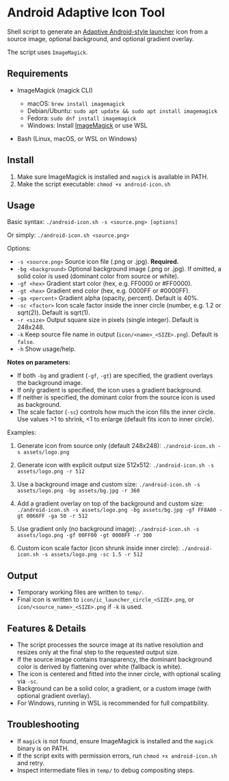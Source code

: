 # Android Adaptive Icon Tool

Shell script to generate an [Adaptive Android-style launcher](https://developer.android.com/develop/ui/views/launch/icon_design_adaptive) icon from a source image, optional background, and optional gradient overlay.

The script uses `ImageMagick`.

## Requirements

- ImageMagick (magick CLI)
  - macOS: `brew install imagemagick`
  - Debian/Ubuntu: `sudo apt update && sudo apt install imagemagick`
  - Fedora: `sudo dnf install imagemagick`
  - Windows: Install [ImageMagick](https://imagemagick.org/script/download.php) or use WSL

- Bash (Linux, macOS, or WSL on Windows)

## Install

1. Make sure ImageMagick is installed and `magick` is available in PATH.
2. Make the script executable:
   `chmod +x android-icon.sh`

## Usage

Basic syntax:
`./android-icon.sh -s <source.png> [options]`

Or simply:
`./android-icon.sh <source.png>`

Options:
- `-s <source.png>`   Source icon file (.png or .jpg). **Required.**
- `-bg <background>`  Optional background image (.png or .jpg). If omitted, a solid color is used (dominant color from source or white).
- `-gf <hex>`         Gradient start color (hex, e.g. FF0000 or #FF0000).
- `-gt <hex>`         Gradient end color (hex, e.g. 0000FF or #0000FF).
- `-ga <percent>`     Gradient alpha (opacity, percent). Default is 40%.
- `-sc <factor>`      Icon scale factor inside the inner circle (number, e.g. 1.2 or sqrt(2)). Default is sqrt(1).
- `-r <size>`         Output square size in pixels (single integer). Default is 248x248.
- `-k`                Keep source file name in output (`icon/<name>_<SIZE>.png`). Default is `false`.
- `-h`                Show usage/help.

**Notes on parameters:**
- If both `-bg` and gradient (`-gf`, `-gt`) are specified, the gradient overlays the background image.
- If only gradient is specified, the icon uses a gradient background.
- If neither is specified, the dominant color from the source icon is used as background.
- The scale factor (`-sc`) controls how much the icon fills the inner circle. Use values >1 to shrink, <1 to enlarge (default fits icon to inner circle).

Examples:

1. Generate icon from source only (default 248x248):
   `./android-icon.sh -s assets/logo.png`

2. Generate icon with explicit output size 512x512:
   `./android-icon.sh -s assets/logo.png -r 512`

3. Use a background image and custom size:
   `./android-icon.sh -s assets/logo.png -bg assets/bg.jpg -r 360`

4. Add a gradient overlay on top of the background and custom size:
   `./android-icon.sh -s assets/logo.png -bg assets/bg.jpg -gf FF8A00 -gt 0066FF -ga 50 -r 512`

5. Use gradient only (no background image):
   `./android-icon.sh -s assets/logo.png -gf 00FF00 -gt 0000FF -r 300`

6. Custom icon scale factor (icon shrunk inside inner circle):
   `./android-icon.sh -s assets/logo.png -sc 1.5 -r 512`

## Output

- Temporary working files are written to `temp/`.
- Final icon is written to `icon/ic_launcher_circle_<SIZE>.png`, or `icon/<source_name>_<SIZE>.png` if `-k` is used.

## Features & Details

- The script processes the source image at its native resolution and resizes only at the final step to the requested output size.
- If the source image contains transparency, the dominant background color is derived by flattening over white (fallback is white).
- The icon is centered and fitted into the inner circle, with optional scaling via `-sc`.
- Background can be a solid color, a gradient, or a custom image (with optional gradient overlay).
- For Windows, running in WSL is recommended for full compatibility.

## Troubleshooting

- If `magick` is not found, ensure ImageMagick is installed and the `magick` binary is on PATH.
- If the script exits with permission errors, run `chmod +x android-icon.sh` and retry.
- Inspect intermediate files in `temp/` to debug compositing steps.